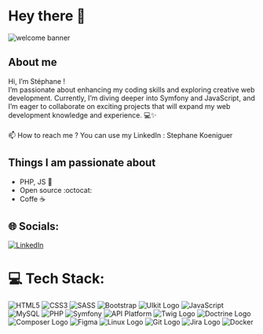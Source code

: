 # Hey there :wave:

<img src="https://cdn-images-1.medium.com/max/2600/1*0KFB17_NGTPB0XWyc4BSgQ.jpeg" alt="welcome banner" >


## About me

Hi, I’m Stéphane !<br>
I’m passionate about enhancing my coding skills and exploring creative web development. Currently, I’m diving deeper into Symfony and JavaScript, and I’m eager to collaborate on exciting projects that will expand my web development knowledge and experience. 💻✨<br><br>
📫 How to reach me ? You can use my LinkedIn : Stephane Koeniguer

## Things I am passionate about

- PHP, JS :robot:
- Open source :octocat:
- Coffe :coffee:

## 🌐 Socials:
[![LinkedIn](https://img.shields.io/badge/LinkedIn-%230077B5.svg?logo=linkedin&logoColor=white)](https://www.linkedin.com/in/stéphanekoeniguer)


# 💻 Tech Stack:
![HTML5](https://img.shields.io/badge/HTML5-E34F26?style=for-the-badge&logo=html5&logoColor=white)
![CSS3](https://img.shields.io/badge/css3-%231572B6.svg?style=for-the-badge&logo=css3&logoColor=white)
![SASS](https://img.shields.io/badge/Sass-CC6699?style=for-the-badge&logo=sass&logoColor=white)
![Bootstrap](https://img.shields.io/badge/Bootstrap-563D7C?style=for-the-badge&logo=bootstrap&logoColor=white)
![UIkit Logo](https://img.shields.io/badge/UIkit-2396F3?style=for-the-badge&logo=uikit&logoColor=white)
![JavaScript](https://img.shields.io/badge/javascript-%23323330.svg?style=for-the-badge&logo=javascript&logoColor=%23F7DF1E) 
![MySQL](https://img.shields.io/badge/mysql-%2300f.svg?style=for-the-badge&logo=mysql&logoColor=white)
![PHP](https://img.shields.io/badge/PHP-777BB4?style=for-the-badge&logo=php&logoColor=white)
![Symfony](https://img.shields.io/badge/Symfony-000000?style=for-the-badge&logo=symfony&logoColor=white)
![API Platform](https://img.shields.io/badge/Api%20Platform-2D55D2?style=for-the-badge&logo=api-platform&logoColor=white)
![Twig Logo](https://img.shields.io/badge/Twig-8FB51C?style=for-the-badge&logo=twig&logoColor=white)
![Doctrine Logo](https://img.shields.io/badge/Doctrine-326CE5?style=for-the-badge&logo=doctrine&logoColor=white)
![Composer Logo](https://img.shields.io/badge/Composer-885630?style=for-the-badge&logo=composer&logoColor=white)
![Figma](https://img.shields.io/badge/figma-%23F24E1E.svg?style=for-the-badge&logo=figma&logoColor=white)
![Linux Logo](https://img.shields.io/badge/Linux-FCC624?style=for-the-badge&logo=linux&logoColor=black)
![Git Logo](https://img.shields.io/badge/Git-F05032?style=for-the-badge&logo=git&logoColor=white)
![Jira Logo](https://img.shields.io/badge/Jira-34B233?style=for-the-badge&logo=your-logo&logoColor=white)
![Docker](https://img.shields.io/badge/Docker-2496ED?style=for-the-badge&logo=docker&logoColor=white)  
